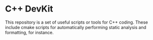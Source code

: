 # C++ DevKit
This repository is a set of useful scripts or tools for C++ coding. These include cmake scripts for automatically performing static analysis and formatting, for instance.
